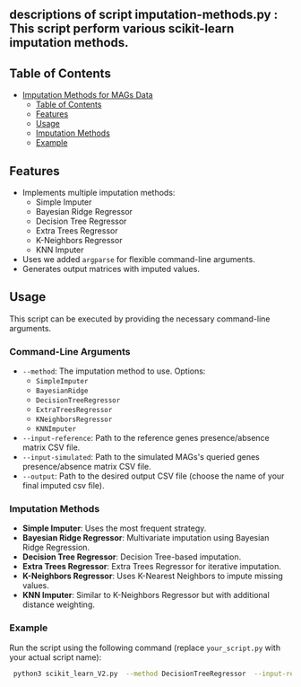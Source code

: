## descriptions of script imputation-methods.py : This script perform various scikit-learn imputation methods.

## Table of Contents
- [Imputation Methods for MAGs Data](#imputation-methods-for-mags-data)
  - [Table of Contents](#table-of-contents)
  - [Features](#features)
  - [Usage](#usage)
  - [Imputation Methods](#imputation-methods)
  - [Example](#example)

## Features
- Implements multiple imputation methods:
  - Simple Imputer
  - Bayesian Ridge Regressor
  - Decision Tree Regressor
  - Extra Trees Regressor
  - K-Neighbors Regressor
  - KNN Imputer
- Uses we added `argparse` for flexible command-line arguments.
- Generates output matrices with imputed values.

## Usage
This script can be executed by providing the necessary command-line arguments.

### Command-Line Arguments
- `--method`: The imputation method to use. Options:
  - `SimpleImputer`
  - `BayesianRidge`
  - `DecisionTreeRegressor`
  - `ExtraTreesRegressor`
  - `KNeighborsRegressor`
  - `KNNImputer`
- `--input-reference`: Path to the reference genes presence/absence matrix CSV file.
- `--input-simulated`: Path to the simulated MAGs's queried genes presence/absence matrix CSV file.
- `--output`: Path to the desired output CSV file (choose the name of your final imputed csv file). 

### Imputation Methods
- **Simple Imputer**: Uses the most frequent strategy.
- **Bayesian Ridge Regressor**: Multivariate imputation using Bayesian Ridge Regression.
- **Decision Tree Regressor**: Decision Tree-based imputation.
- **Extra Trees Regressor**: Extra Trees Regressor for iterative imputation.
- **K-Neighbors Regressor**: Uses K-Nearest Neighbors to impute missing values.
- **KNN Imputer**: Similar to K-Neighbors Regressor but with additional distance weighting.

### Example
Run the script using the following command (replace `your_script.py` with your actual script name):

```bash
 python3 scikit_learn_V2.py  --method DecisionTreeRegressor  --input-reference ref.csv --input-simulated mags.csv --output DTR_Imputed_Mags.csv
```
